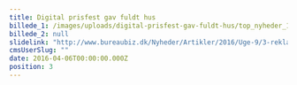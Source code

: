 ```yaml
---
title: Digital prisfest gav fuldt hus
billede_1: /images/uploads/digital-prisfest-gav-fuldt-hus/top_nyheder_1650x800_dda.jpg
billede_2: null
slidelink: "http://www.bureaubiz.dk/Nyheder/Artikler/2016/Uge-9/3-reklamebureauer-og-1-dialogbureau-til-tops-ved-Digital-Award"
cmsUserSlug: ""
date: 2016-04-06T00:00:00.000Z
position: 3
---
```


